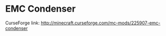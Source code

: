 EMC Condenser
===============

CurseForge link:
http://minecraft.curseforge.com/mc-mods/225907-emc-condenser